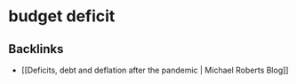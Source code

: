 # budget deficit



## Backlinks

-   [[Deficits, debt and deflation after the pandemic | Michael Roberts Blog]]
